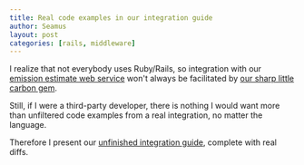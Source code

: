 ```yaml
---
title: Real code examples in our integration guide
author: Seamus
layout: post
categories: [rails, middleware]
---
```


I realize that not everybody uses Ruby/Rails, so integration with our [emission estimate web service](http://carbon.brighterplanet.com) won't always be facilitated by [our sharp little carbon gem](http://rubygems.org/gems/carbon).

Still, if I were a third-party developer, there is nothing I would want more than unfiltered code examples from a real integration, no matter the language.

Therefore I present our [unfinished integration guide](http://github.com/brighterplanet/carbon/blob/master/doc/INTEGRATION_GUIDE.rdoc), complete with real diffs.
